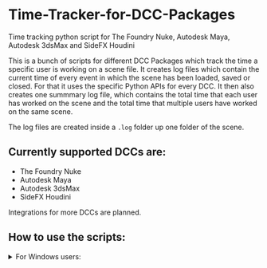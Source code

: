 # Time-Tracker-for-DCC-Packages
Time tracking python script for The Foundry Nuke, Autodesk Maya, Autodesk 3dsMax and SideFX Houdini


This is a bunch of scripts for different DCC Packages which track the time a specific user is working on a scene file. It creates log files which contain the current time of every event in which the scene has been loaded, saved or closed. For that it uses the specific Python APIs for every DCC. It then also creates one summmary log file, which contains the total time that each user has worked on the scene and the total time that multiple users have worked on the same scene.

The log files are created inside a ```.log``` folder up one folder of the scene.

## Currently supported DCCs are:
- The Foundry Nuke
- Autodesk Maya
- Autodesk 3dsMax
- SideFX Houdini

Integrations for more DCCs are planned.

## How to use the scripts:

<details><summary>For Windows users:</summary>
</br>

**Replace ```user``` with your username, ```maya-version``` with your Maya version, ```3dsmax-version``` with your 3dsMax version and ```houdini-version``` with your Houdini version.**

- Nuke: copy the ```menu.py``` and ```nukelog.py``` files in the nuke folder to the path ```C:\Users\user\.nuke\```. If the file ```menu.py``` already existed before, only add the content of the new menu.py to the existing file.

- Maya: copy the ```userSetup.py``` file inside the maya folder to the path ```C:\Users\user\Documents\maya\maya-version\scripts\```. If the file already existed, just add the lines.

- 3dsMax: copy the ```3dsmaxlog.py``` file inside the 3dsmax folder to the path ```C:\Users\user\AppData\Local\Autodesk\3dsMax\3dsmax-version\ENU\scripts\startup\```. If it did not exist before, create a file in the same directory with the filename ```startup``` and the extension ```.ms```. Then copy the following lines to this file:

  ```
  showinterface python
  python.ExecuteFile @"C:\Users\user\AppData\Local\Autodesk\3dsMax\3dsmax-version\ENU\scripts\startup\3dsmaxlog.py"
  ```

- Houdini: copy the ```456.py``` file inside the houdini folder to the path: ```C:\Users\user\Documents\houdini-version\scripts\```. If the ```scripts``` folder does not exist, create it.

</details>
